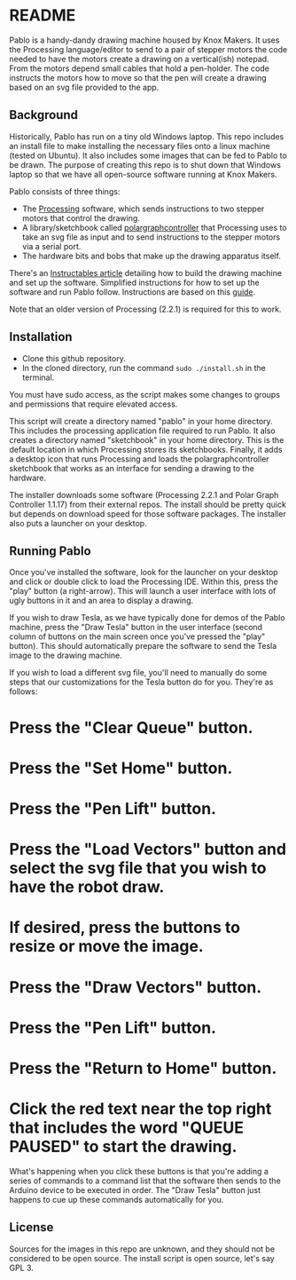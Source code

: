 # README
Pablo is a handy-dandy drawing machine housed by Knox Makers. It uses the Processing language/editor to send to a pair of stepper motors the code needed to have the motors create a drawing on a vertical(ish) notepad. From the motors depend small cables that hold a pen-holder. The code instructs the motors how to move so that the pen will create a drawing based on an svg file provided to the app.

## Background
Historically, Pablo has run on a tiny old Windows laptop. This repo includes an install file to make installing the necessary files onto a linux machine (tested on Ubuntu). It also includes some images that can be fed to Pablo to be drawn. The purpose of creating this repo is to shut down that Windows laptop so that we have all open-source software running at Knox Makers.

Pablo consists of three things:

* The [Processing](https://processing.org) software, which sends instructions to two stepper motors that control the drawing.
* A library/sketchbook called [polargraphcontroller](https://github.com/euphy/polargraphcontroller) that Processing uses to take an svg file as input and to send instructions to the stepper motors via a serial port.
* The hardware bits and bobs that make up the drawing apparatus itself. 

There's an [Instructables article](https://www.instructables.com/Polargraph-Drawing-Machine/) detailing how to build the drawing machine and set up the software. Simplified instructions for how to set up the software and run Pablo follow. Instructions are based on this [guide](https://github.com/euphy/polargraph/wiki/Running-the-controller-from-source-code).

Note that an older version of Processing (2.2.1) is required for this to work.

## Installation
* Clone this github repository.
* In the cloned directory, run the command `sudo ./install.sh` in the terminal.

You must have sudo access, as the script makes some changes to groups and permissions that require elevated access.

This script will create a directory named "pablo" in your home directory. This includes the processing application file required to run Pablo. It also creates a directory named "sketchbook" in your home directory. This is the default location in which Processing stores its sketchbooks. Finally, it adds a desktop icon that runs Processing and loads the polargraphcontroller sketchbook that works as an interface for sending a drawing to the hardware.

The installer downloads some software (Processing 2.2.1 and Polar Graph Controller 1.1.17) from their external repos. The install should be pretty quick but depends on download speed for those software packages. The installer also puts a launcher on your desktop.

## Running Pablo
Once you've installed the software, look for the launcher on your desktop and click or double click to load the Processing IDE. Within this, press the "play" button (a right-arrow). This will launch a user interface with lots of ugly buttons in it and an area to display a drawing.

If you wish to draw Tesla, as we have typically done for demos of the Pablo machine, press the "Draw Tesla" button in the user interface (second column of buttons on the main screen once you've pressed the "play" button). This should automatically prepare the software to send the Tesla image to the drawing machine.

If you wish to load a different svg file, you'll need to manually do some steps that our customizations for the Tesla button do for you. They're as follows:

# Press the "Clear Queue" button.
# Press the "Set Home" button.
# Press the "Pen Lift" button.
# Press the "Load Vectors" button and select the svg file that you wish to have the robot draw.
# If desired, press the buttons to resize or move the image.
# Press the "Draw Vectors" button.
# Press the "Pen Lift" button.
# Press the "Return to Home" button.
# Click the red text near the top right that includes the word "QUEUE PAUSED" to start the drawing.

What's happening when you click these buttons is that you're adding a series of commands to a command list that the software then sends to the Arduino device to be executed in order. The "Draw Tesla" button just happens to cue up these commands automatically for you.

## License
Sources for the images in this repo are unknown, and they should not be considered to be open source. The install script is open source, let's say GPL 3.


